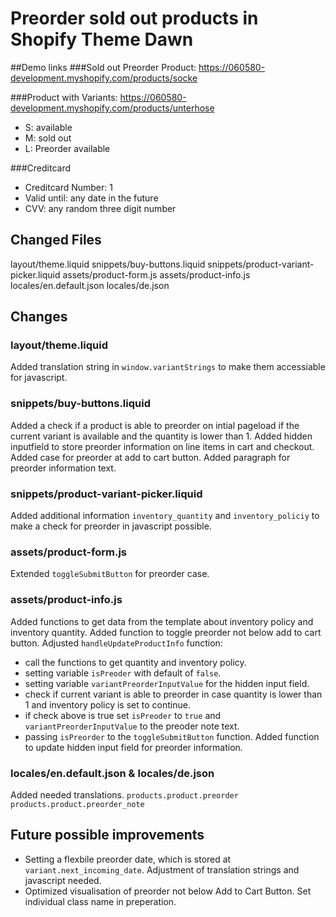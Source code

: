 # Preorder sold out products in Shopify Theme Dawn

##Demo links
###Sold out Preorder Product:
https://060580-development.myshopify.com/products/socke

###Product with Variants:
https://060580-development.myshopify.com/products/unterhose

* S: available
* M: sold out
* L: Preorder available

###Creditcard 
* Creditcard Number: 1
* Valid until: any date in the future
* CVV: any random three digit number 

## Changed Files 
layout/theme.liquid
snippets/buy-buttons.liquid
snippets/product-variant-picker.liquid
assets/product-form.js
assets/product-info.js
locales/en.default.json
locales/de.json

## Changes 

### layout/theme.liquid

Added translation string in `window.variantStrings` to make them accessiable for javascript.

### snippets/buy-buttons.liquid

Added a check if a product is able to preorder on intial pageload if the current variant is available and the quantity is lower than 1. 
Added hidden inputfield to store preorder information on line items in cart and checkout. 
Added case for preorder at add to cart button. 
Added paragraph for preorder information text. 

### snippets/product-variant-picker.liquid

Added additional information `inventory_quantity` and `inventory_policiy` to make a check for preorder in javascript possible. 

### assets/product-form.js

Extended `toggleSubmitButton` for preorder case. 

### assets/product-info.js

Added functions to get data from the template about inventory policy and inventory quantity. 
Added function to toggle preorder not below add to cart button. 
Adjusted `handleUpdateProductInfo` function: 
* call the functions to get quantity and inventory policy.
* setting variable `isPreoder` with default of `false`. 
* setting variable `variantPreorderInputValue` for the hidden input field. 
* check if current variant is able to preorder in case quantity is lower than 1 and inventory policy is set to continue.  
* if check above is true set `isPreoder` to `true` and `variantPreorderInputValue` to the preoder note text. 
* passing `isPreorder` to the `toggleSubmitButton` function. 
Added function to update hidden input field for preorder information. 

### locales/en.default.json & locales/de.json
Added needed translations. 
`products.product.preorder`
`products.product.preorder_note`

## Future possible improvements
* Setting a flexbile preorder date, which is stored at `variant.next_incoming_date`. Adjustment of translation strings and javascript needed. 
* Optimized visualisation of preorder not below Add to Cart Button. Set individual class name in preperation. 
